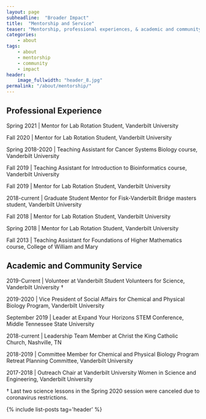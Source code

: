 ```yaml
---
layout: page
subheadline:  "Broader Impact"
title:  "Mentorship and Service"
teaser: "Mentorship, professional experiences, & academic and community service."
categories:
    - about
tags:
    - about
    - mentorship
    - community
    - impact
header:
    image_fullwidth: "header_8.jpg"
permalink: "/about/mentorship/"
---
```


## Professional Experience

Spring 2021 | Mentor for Lab Rotation
Student, Vanderbilt University

Fall 2020 | Mentor for Lab Rotation Student, 
Vanderbilt University

Spring 2018-2020 | Teaching Assistant for Cancer Systems Biology course,
Vanderbilt University

Fall 2019 | Teaching Assistant for Introduction to Bioinformatics
course, Vanderbilt University

Fall 2019 | Mentor for Lab Rotation Student, 
Vanderbilt University

2018-current | Graduate Student Mentor for Fisk-Vanderbilt Bridge
masters student, Vanderbilt University

Fall 2018 | Mentor for Lab Rotation Student, 
Vanderbilt University

Spring 2018 | Mentor for Lab Rotation Student, 
Vanderbilt University

Fall 2013 | Teaching Assistant for Foundations of Higher Mathematics
course, College of William and Mary

## Academic and Community Service

2019-Current | Volunteer at Vanderbilt
Student Volunteers for Science, Vanderbilt University †

2019-2020 | Vice President of Social Affairs for Chemical and Physical
Biology Program, Vanderbilt University

September 2019 | Leader at Expand Your Horizons STEM Conference,
 Middle Tennessee State University

2018-current | Leadership Team Member at Christ the King Catholic
Church, Nashville, TN

2018-2019 | Committee Member for Chemical and Physical Biology Program
Retreat Planning Committee,
 Vanderbilt University

2017-2018 | Outreach Chair at Vanderbilt University Women in Science and
Engineering, Vanderbilt University

† Last two science lessons in the Spring 2020 session were canceled due
to coronavirus restrictions.

{% include list-posts tag='header' %}
